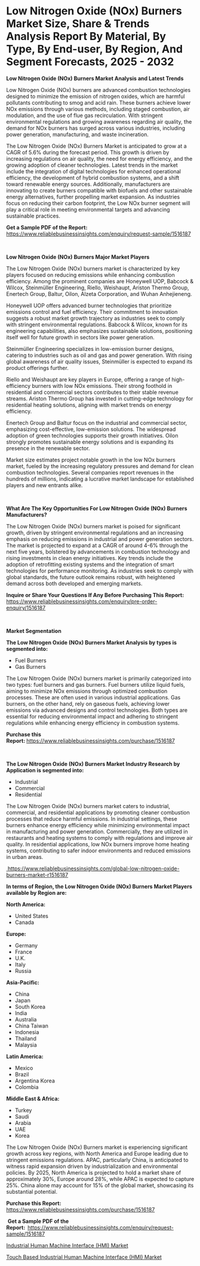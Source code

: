 <p><h1>Low Nitrogen Oxide (NOx) Burners Market Size, Share & Trends Analysis Report By Material, By Type, By End-user, By Region, And Segment Forecasts, 2025 - 2032</h1></p><p><strong>Low Nitrogen Oxide (NOx) Burners Market Analysis and Latest Trends</strong></p>
<p><p>Low Nitrogen Oxide (NOx) burners are advanced combustion technologies designed to minimize the emission of nitrogen oxides, which are harmful pollutants contributing to smog and acid rain. These burners achieve lower NOx emissions through various methods, including staged combustion, air modulation, and the use of flue gas recirculation. With stringent environmental regulations and growing awareness regarding air quality, the demand for NOx burners has surged across various industries, including power generation, manufacturing, and waste incineration.</p><p>The Low Nitrogen Oxide (NOx) Burners Market is anticipated to grow at a CAGR of 5.6% during the forecast period. This growth is driven by increasing regulations on air quality, the need for energy efficiency, and the growing adoption of cleaner technologies. Latest trends in the market include the integration of digital technologies for enhanced operational efficiency, the development of hybrid combustion systems, and a shift toward renewable energy sources. Additionally, manufacturers are innovating to create burners compatible with biofuels and other sustainable energy alternatives, further propelling market expansion. As industries focus on reducing their carbon footprint, the Low NOx burner segment will play a critical role in meeting environmental targets and advancing sustainable practices.</p></p>
<p><strong>Get a Sample PDF of the Report:&nbsp;</strong> <a href="https://www.reliablebusinessinsights.com/enquiry/request-sample/1516187?utm_campaign=1119&utm_medium=2&utm_source=Github&utm_content=ia&utm_term=02032025&utm_id=low-nitrogen-oxide-nox-burners">https://www.reliablebusinessinsights.com/enquiry/request-sample/1516187</a></p>
<p>&nbsp;</p>
<p><strong>Low Nitrogen Oxide (NOx) Burners Major Market Players</strong></p>
<p><p>The Low Nitrogen Oxide (NOx) burners market is characterized by key players focused on reducing emissions while enhancing combustion efficiency. Among the prominent companies are Honeywell UOP, Babcock & Wilcox, Steinmüller Engineering, Riello, Weishaupt, Ariston Thermo Group, Enertech Group, Baltur, Oilon, Alzeta Corporation, and Wuhan Anhejieneng.</p><p>Honeywell UOP offers advanced burner technologies that prioritize emissions control and fuel efficiency. Their commitment to innovation suggests a robust market growth trajectory as industries seek to comply with stringent environmental regulations. Babcock & Wilcox, known for its engineering capabilities, also emphasizes sustainable solutions, positioning itself well for future growth in sectors like power generation. </p><p>Steinmüller Engineering specializes in low-emission burner designs, catering to industries such as oil and gas and power generation. With rising global awareness of air quality issues, Steinmüller is expected to expand its product offerings further. </p><p>Riello and Weishaupt are key players in Europe, offering a range of high-efficiency burners with low NOx emissions. Their strong foothold in residential and commercial sectors contributes to their stable revenue streams. Ariston Thermo Group has invested in cutting-edge technology for residential heating solutions, aligning with market trends on energy efficiency.</p><p>Enertech Group and Baltur focus on the industrial and commercial sector, emphasizing cost-effective, low-emission solutions. The widespread adoption of green technologies supports their growth initiatives. Oilon strongly promotes sustainable energy solutions and is expanding its presence in the renewable sector.</p><p>Market size estimates project notable growth in the low NOx burners market, fueled by the increasing regulatory pressures and demand for clean combustion technologies. Several companies report revenues in the hundreds of millions, indicating a lucrative market landscape for established players and new entrants alike.</p></p>
<p>&nbsp;</p>
<p><strong>What Are The Key Opportunities For Low Nitrogen Oxide (NOx) Burners Manufacturers?</strong></p>
<p><p>The Low Nitrogen Oxide (NOx) burners market is poised for significant growth, driven by stringent environmental regulations and an increasing emphasis on reducing emissions in industrial and power generation sectors. The market is projected to expand at a CAGR of around 4-6% through the next five years, bolstered by advancements in combustion technology and rising investments in clean energy initiatives. Key trends include the adoption of retrofitting existing systems and the integration of smart technologies for performance monitoring. As industries seek to comply with global standards, the future outlook remains robust, with heightened demand across both developed and emerging markets.</p></p>
<p><strong>Inquire or Share Your Questions If Any Before Purchasing This Report:</strong> <a href="https://www.reliablebusinessinsights.com/enquiry/pre-order-enquiry/1516187?utm_campaign=1119&utm_medium=2&utm_source=Github&utm_content=ia&utm_term=02032025&utm_id=low-nitrogen-oxide-nox-burners">https://www.reliablebusinessinsights.com/enquiry/pre-order-enquiry/1516187</a></p>
<p>&nbsp;</p>
<p><strong>Market Segmentation</strong></p>
<p><strong>The Low Nitrogen Oxide (NOx) Burners Market Analysis by types is segmented into:</strong></p>
<p><ul><li>Fuel Burners</li><li>Gas Burners</li></ul></p>
<p><p>The Low Nitrogen Oxide (NOx) burners market is primarily categorized into two types: fuel burners and gas burners. Fuel burners utilize liquid fuels, aiming to minimize NOx emissions through optimized combustion processes. These are often used in various industrial applications. Gas burners, on the other hand, rely on gaseous fuels, achieving lower emissions via advanced designs and control technologies. Both types are essential for reducing environmental impact and adhering to stringent regulations while enhancing energy efficiency in combustion systems.</p></p>
<p><strong>Purchase this Report:&nbsp;</strong><a href="https://www.reliablebusinessinsights.com/purchase/1516187?utm_campaign=1119&utm_medium=2&utm_source=Github&utm_content=ia&utm_term=02032025&utm_id=low-nitrogen-oxide-nox-burners">https://www.reliablebusinessinsights.com/purchase/1516187</a></p>
<p>&nbsp;</p>
<p><strong>The Low Nitrogen Oxide (NOx) Burners Market Industry Research by Application is segmented into:</strong></p>
<p><ul><li>Industrial</li><li>Commercial</li><li>Residential</li></ul></p>
<p><p>The Low Nitrogen Oxide (NOx) burners market caters to industrial, commercial, and residential applications by promoting cleaner combustion processes that reduce harmful emissions. In industrial settings, these burners enhance energy efficiency while minimizing environmental impact in manufacturing and power generation. Commercially, they are utilized in restaurants and heating systems to comply with regulations and improve air quality. In residential applications, low NOx burners improve home heating systems, contributing to safer indoor environments and reduced emissions in urban areas.</p></p>
<p><a href="https://www.reliablebusinessinsights.com/global-low-nitrogen-oxide-burners-market-r1516187?utm_campaign=1119&utm_medium=2&utm_source=Github&utm_content=ia&utm_term=02032025&utm_id=low-nitrogen-oxide-nox-burners">&nbsp;https://www.reliablebusinessinsights.com/global-low-nitrogen-oxide-burners-market-r1516187</a></p>
<p><strong>In terms of Region, the Low Nitrogen Oxide (NOx) Burners Market Players available by Region are:</strong></p>
<p>
    <p> <strong> North America: </strong>
        <ul>
            <li>United States</li>
            <li>Canada</li>
        </ul>
        </p> 
    <p> <strong> Europe: </strong>
        <ul>
            <li>Germany</li>
            <li>France</li>
            <li>U.K.</li>
            <li>Italy</li>
            <li>Russia</li>
        </ul>
        </p> 
    <p> <strong> Asia-Pacific: </strong>
        <ul>
            <li>China</li>
            <li>Japan</li>
            <li>South Korea</li>
            <li>India</li>
            <li>Australia</li>
            <li>China Taiwan</li>
            <li>Indonesia</li>
            <li>Thailand</li>
            <li>Malaysia</li>
        </ul>
        </p> 
    <p> <strong> Latin America: </strong>
        <ul>
            <li>Mexico</li>
            <li>Brazil</li>
            <li>Argentina Korea</li>
            <li>Colombia</li>
        </ul>
        </p> 
    <p> <strong> Middle East & Africa: </strong>
        <ul>
            <li>Turkey</li>
            <li>Saudi</li>
            <li>Arabia</li>
            <li>UAE</li>
            <li>Korea</li>
        </ul>
    </p>
    </p>
<p><p>The Low Nitrogen Oxide (NOx) Burners market is experiencing significant growth across key regions, with North America and Europe leading due to stringent emissions regulations. APAC, particularly China, is anticipated to witness rapid expansion driven by industrialization and environmental policies. By 2025, North America is projected to hold a market share of approximately 30%, Europe around 28%, while APAC is expected to capture 25%. China alone may account for 15% of the global market, showcasing its substantial potential.</p></p>
<p><strong>Purchase this Report: </strong><a href="https://www.reliablebusinessinsights.com/purchase/1516187?utm_campaign=1119&utm_medium=2&utm_source=Github&utm_content=ia&utm_term=02032025&utm_id=low-nitrogen-oxide-nox-burners">https://www.reliablebusinessinsights.com/purchase/1516187</a></p>
<p>&nbsp;<strong>Get a Sample PDF of the Report:&nbsp;&nbsp;</strong><a href="https://www.reliablebusinessinsights.com/enquiry/request-sample/1516187?utm_campaign=1119&utm_medium=2&utm_source=Github&utm_content=ia&utm_term=02032025&utm_id=low-nitrogen-oxide-nox-burners">https://www.reliablebusinessinsights.com/enquiry/request-sample/1516187</a></p>
<p><strong></strong></p>
<p><p><a href="https://github.com/reeseberro3j/Market-Research-Report-List-1/blob/main/industrial-human-machine-interface-hmi-market.md?utm_campaign=1119&utm_medium=2&utm_source=Github&utm_content=ia&utm_term=02032025&utm_id=low-nitrogen-oxide-nox-burners">Industrial Human Machine Interface (HMI) Market</a></p><p><a href="https://github.com/irfadac/Market-Research-Report-List-5/blob/main/touch-based-industrial-human-machine-interface-hmi-market.md?utm_campaign=1119&utm_medium=2&utm_source=Github&utm_content=ia&utm_term=02032025&utm_id=low-nitrogen-oxide-nox-burners">Touch Based Industrial Human Machine Interface (HMI) Market</a></p></p>